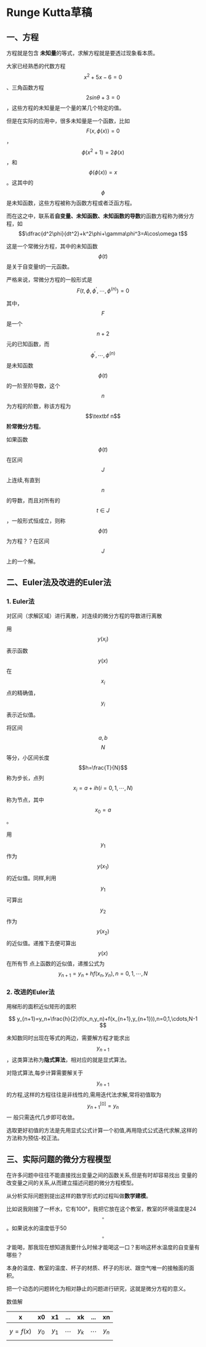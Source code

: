 # Runge Kutta草稿

## 一、方程

方程就是包含 **未知量**的等式，求解方程就是要透过现象看本质。

大家已经熟悉的代数方程 $$x^2+5x-6=0$$、三角函数方程 $$2sin\theta +3=0$$ ，这些方程的未知量是一个量的某几个特定的值。

但是在实际的应用中，很多未知量是一个函数，比如$$F(x,\phi(x))=0$$，$$\phi(x^2+1)=2\phi(x)$$，和$$\phi(\phi(x))=x$$。这其中的$$\phi$$是未知函数，这些方程被称为函数方程或者泛函方程。

而在这之中，联系着**自变量、未知函数、未知函数的导数**的函数方程称为微分方程，如$$\dfrac{d^2\phi}{dt^2}+k^2\phi+\gamma\phi^3=A\cos\omega t$$

这是一个常微分方程，其中的未知函数$$\phi(t)$$是关于自变量t的一元函数。

严格来说，常微分方程的一般形式是$$F(t,\phi,\phi^\prime,\cdots,\phi^{(n)})=0$$

其中，$$F$$是一个$$n+2$$元的已知函数，而$$\phi^\prime,\cdots,\phi^{(n)}$$是未知函数$$\phi(t)$$的一阶至阶导数，这个$$n$$为方程的阶数，称该方程为$$\textbf n$$**阶常微分方程**。

如果函数$$\phi(t)$$在区间$$J$$上连续,有直到$$n$$的导数，而且对所有的$$t\in J$$，一般形式恒成立，则称$$\phi(t)$$为方程？？在区间$$J$$上的一个解。

## **二、Euler法及改进的Euler法**

### 1. Euler法

对区间（求解区域）进行离散，对连续的微分方程的导数进行离散

用$$y{(x_i)}$$表示函数$$y(x)$$在$$x_i$$点的精确值，$$y_i$$表示近似值。

将区间$$a,b$$$$N$$等分，小区间长度$$h=\frac{T}{N}$$称为步长，点列$$x_i=a+ih(i=0,1,\cdots,N)$$称为节点，其中$$x_0=a$$。

用$$y_1$$作为$$y(x_1)$$的近似值。同样,利用$$y_1$$可算出$$y_2$$作为$$y(x_2)$$的近似值。递推下去便可算出$$y(x)$$ 在所有节 点上函数的近似值，递推公式为$$y_{n+1}=y_n+hf(x_n,y_n),n=0,1,\cdots,N$$

### 2. 改进的Euler法

用梯形的面积近似矩形的面积

$$
y_{n+1}=y_n+\frac{h}{2}(f(x_n,y_n)+f(x_{n+1},y_{n+1})),n=0,1,\cdots,N-1
$$

未知数同时出现在等式的两边，需要解方程才能求出$$y_{n+1}$$，这类算法称为**隐式算法**，相对应的就是显式算法。

对隐式算法,每步计算需要解关于$$y_{n+1}$$的方程,这样的方程往往是非线性的,需用迭代法求解,常将初值取为$$y_{n+1}^{[0]}=y_n$$一 般只需迭代几步即可收敛。

选取更好初值的方法是先用显式公式计算一个初值,再用隐式公式迭代求解,这样的方法称为预估-校正法。

## 三、实际问题的微分方程模型

在许多问题中往往不能直接找出变量之间的函数关系,但是有时却容易找出 变量的改变量之间的关系,从而建立描述问题的微分方程模型。

从分析实际问题到提出这样的数学形式的过程叫做**数学建模**。

比如说我刚接了一杯水，它有100°，我把它放在这个教室，教室的环境温度是24$${^\circ}$$。如果说水的温度低于50$${^\circ}$$才能喝，那我现在想知道我要什么时候才能喝这一口？影响这杯水温度的自变量有哪些？

本身的温度、教室的温度、杯子的材质、杯子的形状、跟空气唯一的接触面的面积。

把一个动态的问题转化为相对静止的问题进行研究，这就是微分方程的意义。

数值解

| x          |    x0   |    x1   |     ...    |    xk   |     ...    |    xn   |
| ---------- | :-----: | :-----: | :--------: | :-----: | :--------: | :-----: |
| $$y=f(x)$$ | $$y_0$$ | $$y_1$$ | $$\cdots$$ | $$y_k$$ | $$\cdots$$ | $$y_n$$ |
